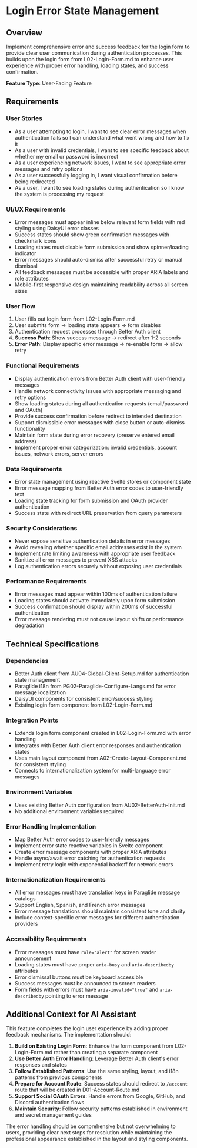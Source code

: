 # Login Error State Management

## Overview
Implement comprehensive error and success feedback for the login form to provide clear user communication during authentication processes. This builds upon the login form from L02-Login-Form.md to enhance user experience with proper error handling, loading states, and success confirmation.

**Feature Type**: User-Facing Feature

## Requirements

### User Stories
- As a user attempting to login, I want to see clear error messages when authentication fails so I can understand what went wrong and how to fix it
- As a user with invalid credentials, I want to see specific feedback about whether my email or password is incorrect
- As a user experiencing network issues, I want to see appropriate error messages and retry options
- As a user successfully logging in, I want visual confirmation before being redirected
- As a user, I want to see loading states during authentication so I know the system is processing my request

### UI/UX Requirements
- Error messages must appear inline below relevant form fields with red styling using DaisyUI error classes
- Success states should show green confirmation messages with checkmark icons
- Loading states must disable form submission and show spinner/loading indicator
- Error messages should auto-dismiss after successful retry or manual dismissal
- All feedback messages must be accessible with proper ARIA labels and role attributes
- Mobile-first responsive design maintaining readability across all screen sizes

### User Flow
1. User fills out login form from L02-Login-Form.md
2. User submits form → loading state appears → form disables
3. Authentication request processes through Better Auth client
4. **Success Path**: Show success message → redirect after 1-2 seconds
5. **Error Path**: Display specific error message → re-enable form → allow retry

### Functional Requirements
- Display authentication errors from Better Auth client with user-friendly messages
- Handle network connectivity issues with appropriate messaging and retry options
- Show loading states during all authentication requests (email/password and OAuth)
- Provide success confirmation before redirect to intended destination
- Support dismissible error messages with close button or auto-dismiss functionality
- Maintain form state during error recovery (preserve entered email address)
- Implement proper error categorization: invalid credentials, account issues, network errors, server errors

### Data Requirements
- Error state management using reactive Svelte stores or component state
- Error message mapping from Better Auth error codes to user-friendly text
- Loading state tracking for form submission and OAuth provider authentication
- Success state with redirect URL preservation from query parameters

### Security Considerations
- Never expose sensitive authentication details in error messages
- Avoid revealing whether specific email addresses exist in the system
- Implement rate limiting awareness with appropriate user feedback
- Sanitize all error messages to prevent XSS attacks
- Log authentication errors securely without exposing user credentials

### Performance Requirements
- Error messages must appear within 100ms of authentication failure
- Loading states should activate immediately upon form submission
- Success confirmation should display within 200ms of successful authentication
- Error message rendering must not cause layout shifts or performance degradation

## Technical Specifications

### Dependencies
- Better Auth client from AU04-Global-Client-Setup.md for authentication state management
- Paraglide i18n from PG02-Paraglide-Configure-Langs.md for error message localization
- DaisyUI components for consistent error/success styling
- Existing login form component from L02-Login-Form.md

### Integration Points
- Extends login form component created in L02-Login-Form.md with error handling
- Integrates with Better Auth client error responses and authentication states
- Uses main layout component from A02-Create-Layout-Component.md for consistent styling
- Connects to internationalization system for multi-language error messages

### Environment Variables
- Uses existing Better Auth configuration from AU02-BetterAuth-Init.md
- No additional environment variables required

### Error Handling Implementation
- Map Better Auth error codes to user-friendly messages
- Implement error state reactive variables in Svelte component
- Create error message components with proper ARIA attributes
- Handle async/await error catching for authentication requests
- Implement retry logic with exponential backoff for network errors

### Internationalization Requirements
- All error messages must have translation keys in Paraglide message catalogs
- Support English, Spanish, and French error messages
- Error message translations should maintain consistent tone and clarity
- Include context-specific error messages for different authentication providers

### Accessibility Requirements
- Error messages must have `role="alert"` for screen reader announcement
- Loading states must have proper `aria-busy` and `aria-describedby` attributes
- Error dismissal buttons must be keyboard accessible
- Success messages must be announced to screen readers
- Form fields with errors must have `aria-invalid="true"` and `aria-describedby` pointing to error message

## Additional Context for AI Assistant

This feature completes the login user experience by adding proper feedback mechanisms. The implementation should:

1. **Build on Existing Login Form**: Enhance the form component from L02-Login-Form.md rather than creating a separate component
2. **Use Better Auth Error Handling**: Leverage Better Auth client's error responses and states
3. **Follow Established Patterns**: Use the same styling, layout, and i18n patterns from previous components
4. **Prepare for Account Route**: Success states should redirect to `/account` route that will be created in D01-Account-Route.md
5. **Support Social OAuth Errors**: Handle errors from Google, GitHub, and Discord authentication flows
6. **Maintain Security**: Follow security patterns established in environment and secret management guides

The error handling should be comprehensive but not overwhelming to users, providing clear next steps for resolution while maintaining the professional appearance established in the layout and styling components.